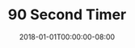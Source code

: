 ---
date: "2018-01-01T00:00:00-08:00"
layout: timer
published: TRUE
title: "90 Second Timer"
seconds: 90
---